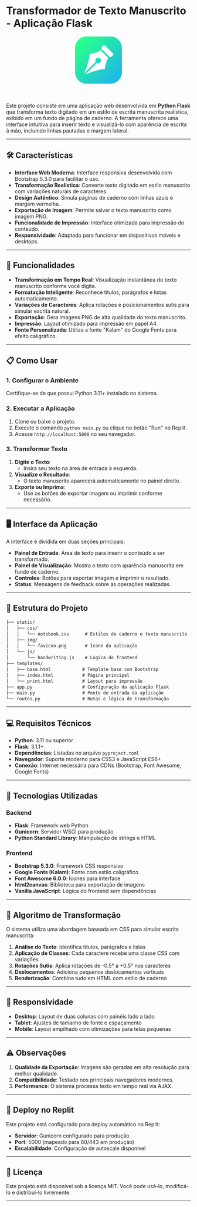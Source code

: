 
# Transformador de Texto Manuscrito - Aplicação Flask

<div align="center">
    <img src="static/img/favicon.png" alt="Transformador de Texto Manuscrito" width="128" height="128" />
</div>
<br/><br/>

Este projeto consiste em uma aplicação web desenvolvida em **Python Flask** que transforma texto digitado em um estilo de escrita manuscrita realística, exibido em um fundo de página de caderno. A ferramenta oferece uma interface intuitiva para inserir texto e visualizá-lo com aparência de escrita à mão, incluindo linhas pautadas e margem lateral.

---

## 🛠 Características

- **Interface Web Moderna**: Interface responsiva desenvolvida com Bootstrap 5.3.0 para facilitar o uso.
- **Transformação Realística**: Converte texto digitado em estilo manuscrito com variações naturais de caracteres.
- **Design Autêntico**: Simula páginas de caderno com linhas azuis e margem vermelha.
- **Exportação de Imagem**: Permite salvar o texto manuscrito como imagem PNG.
- **Funcionalidade de Impressão**: Interface otimizada para impressão do conteúdo.
- **Responsividade**: Adaptado para funcionar em dispositivos móveis e desktops.

---

## 🚀 Funcionalidades

- **Transformação em Tempo Real**: Visualização instantânea do texto manuscrito conforme você digita.
- **Formatação Inteligente**: Reconhece títulos, parágrafos e listas automaticamente.
- **Variações de Caracteres**: Aplica rotações e posicionamentos sutis para simular escrita natural.
- **Exportação**: Gera imagens PNG de alta qualidade do texto manuscrito.
- **Impressão**: Layout otimizado para impressão em papel A4.
- **Fonte Personalizada**: Utiliza a fonte "Kalam" do Google Fonts para efeito caligráfico.

---

## 📋 Como Usar

### 1. Configurar o Ambiente
Certifique-se de que possui Python 3.11+ instalado no sistema.

### 2. Executar a Aplicação
1. Clone ou baixe o projeto.
2. Execute o comando `python main.py` ou clique no botão "Run" no Replit.
3. Acesse `http://localhost:5000` no seu navegador.

### 3. Transformar Texto
1. **Digite o Texto**:
   - Insira seu texto na área de entrada à esquerda.
2. **Visualize o Resultado**:
   - O texto manuscrito aparecerá automaticamente no painel direito.
3. **Exporte ou Imprima**:
   - Use os botões de exportar imagem ou imprimir conforme necessário.

---

## 🖥 Interface da Aplicação

A interface é dividida em duas seções principais:

- **Painel de Entrada**: Área de texto para inserir o conteúdo a ser transformado.
- **Painel de Visualização**: Mostra o texto com aparência manuscrita em fundo de caderno.
- **Controles**: Botões para exportar imagem e imprimir o resultado.
- **Status**: Mensagens de feedback sobre as operações realizadas.

---

## 🧩 Estrutura do Projeto

```
├── static/
│   ├── css/
│   │   └── notebook.css      # Estilos do caderno e texto manuscrito
│   ├── img/
│   │   └── favicon.png       # Ícone da aplicação
│   └── js/
│       └── handwriting.js    # Lógica do frontend
├── templates/
│   ├── base.html            # Template base com Bootstrap
│   ├── index.html           # Página principal
│   └── print.html           # Layout para impressão
├── app.py                   # Configuração da aplicação Flask
├── main.py                  # Ponto de entrada da aplicação
└── routes.py                # Rotas e lógica de transformação
```

---

## 💻 Requisitos Técnicos

- **Python**: 3.11 ou superior
- **Flask**: 3.1.1+
- **Dependências**: Listadas no arquivo `pyproject.toml`
- **Navegador**: Suporte moderno para CSS3 e JavaScript ES6+
- **Conexão**: Internet necessária para CDNs (Bootstrap, Font Awesome, Google Fonts)

---

## 🎨 Tecnologias Utilizadas

### Backend
- **Flask**: Framework web Python
- **Gunicorn**: Servidor WSGI para produção
- **Python Standard Library**: Manipulação de strings e HTML

### Frontend
- **Bootstrap 5.3.0**: Framework CSS responsivo
- **Google Fonts (Kalam)**: Fonte com estilo caligráfico
- **Font Awesome 6.0.0**: Ícones para interface
- **html2canvas**: Biblioteca para exportação de imagens
- **Vanilla JavaScript**: Lógica do frontend sem dependências

---

## 🔧 Algoritmo de Transformação

O sistema utiliza uma abordagem baseada em CSS para simular escrita manuscrita:

1. **Análise do Texto**: Identifica títulos, parágrafos e listas
2. **Aplicação de Classes**: Cada caractere recebe uma classe CSS com variações
3. **Rotações Sutis**: Aplica rotações de -0.5° a +0.5° nos caracteres
4. **Deslocamentos**: Adiciona pequenos deslocamentos verticais
5. **Renderização**: Combina tudo em HTML com estilo de caderno

---

## 📱 Responsividade

- **Desktop**: Layout de duas colunas com painéis lado a lado
- **Tablet**: Ajustes de tamanho de fonte e espaçamento
- **Mobile**: Layout empilhado com otimizações para telas pequenas

---

## ⚠️ Observações

1. **Qualidade da Exportação**: Imagens são geradas em alta resolução para melhor qualidade.
2. **Compatibilidade**: Testado nos principais navegadores modernos.
3. **Performance**: O sistema processa texto em tempo real via AJAX.

---

## 🚀 Deploy no Replit

Este projeto está configurado para deploy automático no Replit:
- **Servidor**: Gunicorn configurado para produção
- **Port**: 5000 (mapeado para 80/443 em produção)
- **Escalabilidade**: Configuração de autoscale disponível

---

## 📝 Licença

Este projeto está disponível sob a licença MIT. Você pode usá-lo, modificá-lo e distribuí-lo livremente.

---
